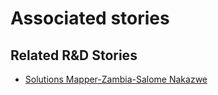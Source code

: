 # Associated stories

<!-- !!DO NOT REMOVE!! start autogenerated hyperlinks -->
## Related R&D Stories
- [Solutions Mapper\-Zambia\-Salome Nakazwe](/RnD-Archive/stories/?doc=SolutionMappers_ZMB)
<!-- !!DO NOT REMOVE!! end autogenerated hyperlinks -->